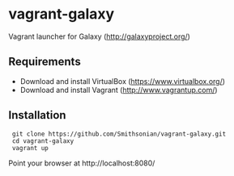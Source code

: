 vagrant-galaxy
==============

Vagrant launcher for Galaxy (http://galaxyproject.org/)

Requirements
------------
* Download and install VirtualBox (https://www.virtualbox.org/)
* Download and install Vagrant (http://www.vagrantup.com/)

Installation
------------
```
 git clone https://github.com/Smithsonian/vagrant-galaxy.git
 cd vagrant-galaxy
 vagrant up
```

Point your browser at http://localhost:8080/
